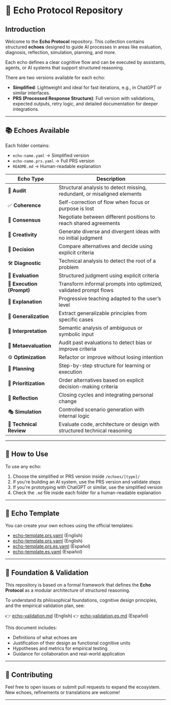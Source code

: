 # 🧠 Echo Protocol Repository

## Introduction

Welcome to the **Echo Protocol** repository. This collection contains structured **echoes** designed to guide AI processes in areas like evaluation, diagnosis, reflection, simulation, planning, and more.

Each echo defines a clear cognitive flow and can be executed by assistants, agents, or AI systems that support structured reasoning.

There are two versions available for each echo:

- **Simplified**: Lightweight and ideal for fast iterations, e.g., in ChatGPT or similar interfaces.
- **PRS (Processed Response Structure)**: Full version with validations, expected outputs, retry logic, and detailed documentation for deeper integrations.

---

## 📚 Echoes Available

Each folder contains:

- `echo-name.yaml` → Simplified version
- `echo-name.prs.yaml` → Full PRS version
- `README.md` → Human-readable explanation

| Echo Type                 | Description                                                               |
| ------------------------- | ------------------------------------------------------------------------- |
| 🧾 **Audit**              | Structural analysis to detect missing, redundant, or misaligned elements  |
| ✅ **Coherence**          | Self-correction of flow when focus or purpose is lost                     |
| 🤝 **Consensus**          | Negotiate between different positions to reach shared agreements          |
| 🌟 **Creativity**         | Generate diverse and divergent ideas with no initial judgment             |
| 🧮 **Decision**           | Compare alternatives and decide using explicit criteria                   |
| 🛠️ **Diagnostic**         | Technical analysis to detect the root of a problem                        |
| 🧪 **Evaluation**         | Structured judgment using explicit criteria                               |
| 🔁 **Execution (Prompt)** | Transform informal prompts into optimized, validated prompt flows         |
| 📘 **Explanation**        | Progressive teaching adapted to the user’s level                          |
| 🧩 **Generalization**     | Extract generalizable principles from specific cases                      |
| 🧠 **Interpretation**     | Semantic analysis of ambiguous or symbolic input                          |
| 🧐 **Metaevaluation**     | Audit past evaluations to detect bias or improve criteria                 |
| ⚙️ **Optimization**       | Refactor or improve without losing intention                              |
| 🧭 **Planning**           | Step-by-step structure for learning or execution                          |
| 🔢 **Prioritization**     | Order alternatives based on explicit decision-making criteria             |
| 🧘 **Reflection**         | Closing cycles and integrating personal change                            |
| 🎭 **Simulation**         | Controlled scenario generation with internal logic                        |
| 🧪 **Technical Review**   | Evaluate code, architecture or design with structured technical reasoning |

---

## 🧰 How to Use

To use any echo:

1. Choose the simplified or PRS version inside `/echoes/[type]/`
2. If you're building an AI system, use the PRS version and validate steps
3. If you're prototyping with ChatGPT or similar, use the simplified version
4. Check the `.md` file inside each folder for a human-readable explanation

---

## 🧪 Echo Template

You can create your own echoes using the official templates:

- [echo-template.prs.yaml](./templates/echo-template.prs.yaml) (English)
- [echo-template.prs.yaml](./templates/echo-template.yaml) (English)
- [echo-template.prs.es.yaml](./templates/echo-template.prs.es.yaml) (Español)
- [echo-template.es.yaml](./templates/echo-template.es.yaml) (Español)

---

## 📄 Foundation & Validation

This repository is based on a formal framework that defines the **Echo Protocol** as a modular architecture of structured reasoning.

To understand its philosophical foundations, cognitive design principles, and the empirical validation plan, see:

👉 [echo-validation.md](./echo-validation.md) (English)
👉 [echo-validation.es.md](./echo-validation.es.md) (Español)

This document includes:

- Definitions of what echoes are
- Justification of their design as functional cognitive units
- Hypotheses and metrics for empirical testing
- Guidance for collaboration and real-world application

---

## 🤝 Contributing

Feel free to open issues or submit pull requests to expand the ecosystem.  
New echoes, refinements or translations are welcome!

---
